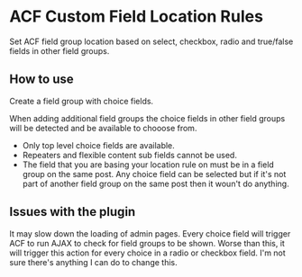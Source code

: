 # ACF Custom Field Location Rules

Set ACF field group location based on select, checkbox, radio and true/false fields in other field groups.

## How to use

Create a field group with choice fields.

When adding additional field groups the choice fields in other field groups will be detected 
and be available to chooose from.

* Only top level choice fields are available.
* Repeaters and flexible content sub fields cannot be used.
* The field that you are basing your location rule on must be in a field group on the same post. Any choice field can be selected but if it's not part of another field group on the same post then it woun't do anything.

## Issues with the plugin

It may slow down the loading of admin pages. Every choice field will trigger ACF to run AJAX to check for
field groups to be shown. Worse than this, it will trigger this action for every choice in a radio or
checkbox field. I'm not sure there's anything I can do to change this.